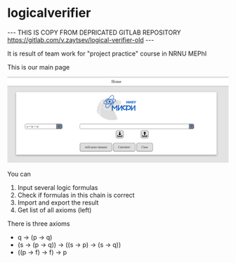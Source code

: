 # logicalverifier

--- THIS IS COPY FROM DEPRICATED GITLAB REPOSITORY https://gitlab.com/v.zaytsev/logical-verifier-old ---

It is result of team work for "project practice" course in NRNU MEPhI

This is our main page

<img src="./readme/main_page.png" title="Main Page">

You can
1) Input several logic formulas
2) Check if formulas in this chain is correct
3) Import and export the result
4) Get list of all axioms (left)

There is three axioms
* q -> (p -> q)
* (s -> (p -> q)) -> ((s -> p) -> (s -> q))
* ((p -> f) -> f) -> p
